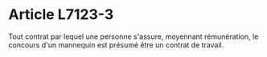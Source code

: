 # Article L7123-3

Tout contrat par lequel une personne s'assure, moyennant rémunération, le concours d'un mannequin est présumé être un contrat de travail.